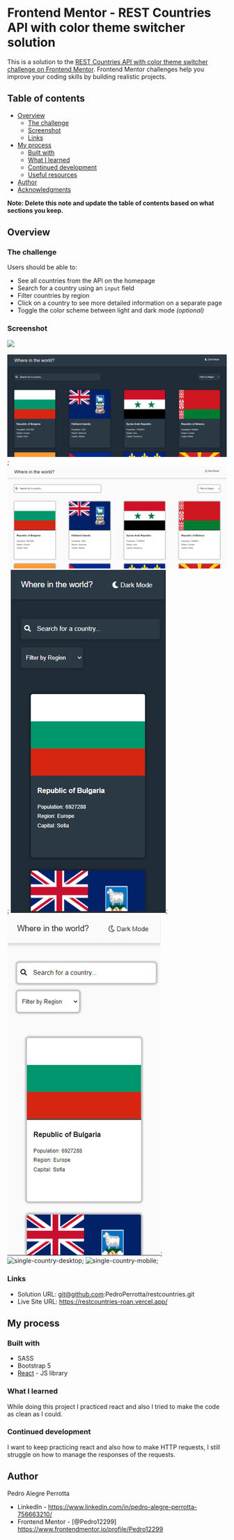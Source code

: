 # Frontend Mentor - REST Countries API with color theme switcher solution

This is a solution to the [REST Countries API with color theme switcher challenge on Frontend Mentor](https://www.frontendmentor.io/challenges/rest-countries-api-with-color-theme-switcher-5cacc469fec04111f7b848ca). Frontend Mentor challenges help you improve your coding skills by building realistic projects. 

## Table of contents

- [Overview](#overview)
  - [The challenge](#the-challenge)
  - [Screenshot](#screenshot)
  - [Links](#links)
- [My process](#my-process)
  - [Built with](#built-with)
  - [What I learned](#what-i-learned)
  - [Continued development](#continued-development)
  - [Useful resources](#useful-resources)
- [Author](#author)
- [Acknowledgments](#acknowledgments)

**Note: Delete this note and update the table of contents based on what sections you keep.**

## Overview

### The challenge

Users should be able to:

- See all countries from the API on the homepage
- Search for a country using an `input` field
- Filter countries by region
- Click on a country to see more detailed information on a separate page
- Toggle the color scheme between light and dark mode *(optional)*

### Screenshot

![](./screenshot.jpg)

![desktop-dark](screenshots\desktop-dark.png "Desktop Dark theme");
![desktop-light](screenshots\desktop-light.png "Desktop Light theme");
![mobile-dark](screenshots\mobile-dark.png "Mobile Dark theme");
![mobile-light](screenshots\mobile-light.png "Mobile Light theme");
![single-country-desktop](screenshots\single-country-desktop.png "Single Country Desktop");
![single-country-mobile](screenshots\single-country-mobile.png "Single Country Mobile");


### Links

- Solution URL: git@github.com:PedroPerrotta/restcountries.git
- Live Site URL: https://restcountries-roan.vercel.app/

## My process

### Built with

- SASS
- Bootstrap 5 
- [React](https://reactjs.org/) - JS library

### What I learned

While doing this project I practiced react and also I tried to make the code as clean as I could.

### Continued development

I want to keep practicing react and also how to make HTTP requests, I still struggle on how to manage the responses of the requests.

## Author

Pedro Alegre Perrotta

- LinkedIn - https://www.linkedin.com/in/pedro-alegre-perrotta-756663210/
- Frontend Mentor - [@Pedro12299] https://www.frontendmentor.io/profile/Pedro12299